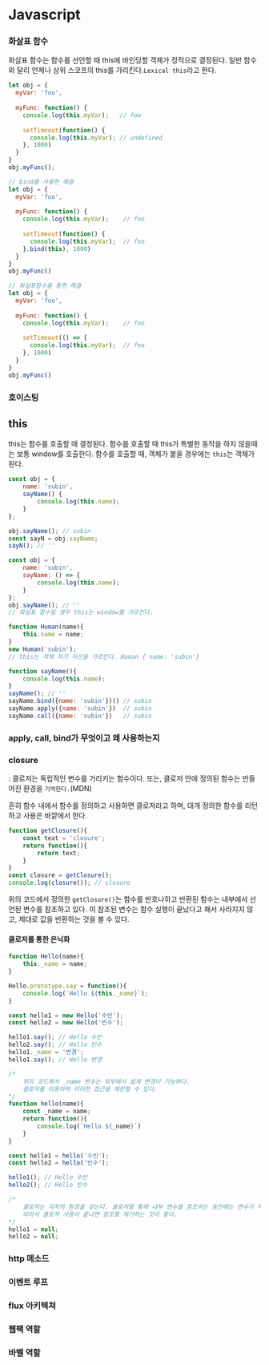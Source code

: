 # Javascript



### 화살표 함수

화살표 함수는 함수를 선언할 때 this에 바인딩할 객체가 정적으로 결정된다. 일반 함수와 달리 언제나 상위 스코프의 this를 가리킨다.`Lexical this`라고 한다.

```javascript
let obj = {
  myVar: 'foo',
  
  myFunc: function() { 
    console.log(this.myVar);   // foo
 
    setTimeout(function() {
      console.log(this.myVar); // undefined
    }, 1000)
  }
}
obj.myFunc();

// bind를 사용한 해결
let obj = {
  myVar: 'foo',
  
  myFunc: function() { 
    console.log(this.myVar);	// foo
  
    setTimeout(function() {
      console.log(this.myVar);	// foo
    }.bind(this), 1000)
  }
}
obj.myFunc()

// 화살표함수를 통한 해결
let obj = {
  myVar: 'foo',
  
  myFunc: function() { 
    console.log(this.myVar);	// foo
  
    setTimeout(() => {
      console.log(this.myVar);	// foo
    }, 1000)
  }
}
obj.myFunc()
```



### 호이스팅

## this

this는 함수를 호출할 때 결정된다. 함수를 호출할 때 this가 특별한 동작을 하지 않을때는 보통 window를 호출한다. 함수를 호출할 때, 객체가 붙을 경우에는 `this`는 객체가 된다. 

```javascript
const obj = {
    name: 'subin',
    sayName() {
        console.log(this.name);
    }
};

obj.sayName(); // subin
const sayN = obj.sayName;
sayN(); // ''

const obj = {
    name: 'subin',
    sayName: () => {
        console.log(this.name);
    }
};
obj.sayName(); // ''
// 화살표 함수일 경우 this는 window를 가르킨다.

function Human(name){
    this.name = name;
}
new Human('subin');
// this는 객체 자기 자신을 가르킨다. Human { name: 'subin'}

function sayName(){
    console.log(this.name);
}
sayName(); // ''
sayName.bind({name: 'subin'})()	// subin
sayName.apply({name: 'subin'})	// subin
sayName.call({name: 'subin'})	// subin
```



### apply, call, bind가 무엇이고 왜 사용하는지



### closure

: 클로저는 독립적인 변수를 가리키는 함수이다. 또는, 클로저 안에 정의된 함수는 만들어진 환경을 `기억한다.`(MDN)

흔히 함수 내에서 함수를 정의하고 사용하면 클로저라고 하며, 대개 정의한 함수를 리턴하고 사용은 바깥에서 한다.

```javascript
function getClosure(){
    const text = 'closure';
    return function(){
        return text;
    }
}
const closure = getClosure();
console.log(closure()); // closure
```

위의 코드에서 정의한 `getClosure()`는 함수를 반호나하고 반환된 함수는 내부에서 선언된 변수를 참조하고 있다. 이 참조된 변수는 함수 실행이 끝났다고 해서 사라지지 않고, 제대로 값을 반환하는 것을 볼 수 있다.

#### 클로저를 통한 은닉화

```javascript
function Hello(name){
    this._name = name;
}

Hello.prototype.say = function(){
    console.log(`Hello ${this._name}`);
}

const hello1 = new Hello('수빈');
const hello2 = new Hello('빈수');

hello1.say(); // Hello 수빈
hello2.say(); // Hello 빈수
hello1._name = '변경';
hello1.say(); // Hello 변경

/*
	위의 코드에서 _name 변수는 외부에서 쉽게 변경이 가능하다. 
	클로저를 이용하여 이러한 접근을 제한할 수 있다.
*/
function hello(name){
    const _name = name;
    return function(){
        console.log(`Hello ${_name}`)
    }
}

const hello1 = hello('수빈');
const hello2 = hello('빈수');

hello1(); // Hello 수빈
hello2(); // Hello 빈수

/*
	클로저는 각자의 환경을 갖는다. 클로저를 통해 내부 변수를 참조하는 동안에는 변수가 차지하는 메모리를 회수하지 않는다.
	따라서 클로저 사용이 끝나면 참조를 제거하는 것이 좋다.
*/
hello1 = null;
hello2 = null;
```





### http 메소드

### 이벤트 루프





### flux 아키텍쳐

### 웹팩 역할

### 바벨 역할



